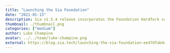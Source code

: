 ```yaml
---
title: "Launching the Sia Foundation"
date: "2021-01-13"
description: Sia v1.5.4 release incorporates the Foundation Hardfork scheduled to activate around midnight, February 3rd, at block height 298,000
thumbnail: ./thumbnail.png
categories: ["medium"]
author: Luke Champine
avatar: ../../team/luke-champine.png
external: https://blog.sia.tech/launching-the-sia-foundation-ee47dfab4d2c
---
```


